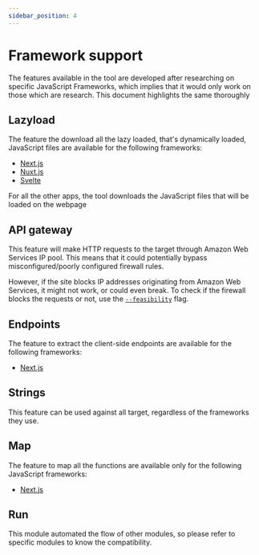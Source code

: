 ```yaml
---
sidebar_position: 4
---
```


# Framework support

The features available in the tool are developed after researching on specific JavaScript Frameworks, which implies that it would only work on those which are research. This document highlights the same thoroughly

## Lazyload

The feature the download all the lazy loaded, that's dynamically loaded, JavaScript files are available for the following frameworks:

- [Next.js](https://nextjs.org)
- [Nuxt.js](https://nuxt.com)
- [Svelte](https://svelte.dev)

For all the other apps, the tool downloads the JavaScript files that will be loaded on the webpage

## API gateway

This feature will make HTTP requests to the target through Amazon Web Services IP pool. This means that it could potentially bypass misconfigured/poorly configured firewall rules.

However, if the site blocks IP addresses originating from Amazon Web Services, it might not work, or could even break. To check if the firewall blocks the requests or not, use the [`--feasibility`](./modules/api-gateway.md#check-feasibility) flag.

## Endpoints

The feature to extract the client-side endpoints are available for the following frameworks:

- [Next.js](https://nextjs.org)

## Strings

This feature can be used against all target, regardless of the frameworks they use.

## Map

The feature to map all the functions are available only for the following JavaScript frameworks:

- [Next.js](https://nextjs.org)

## Run

This module automated the flow of other modules, so please refer to specific modules to know the compatibility.
